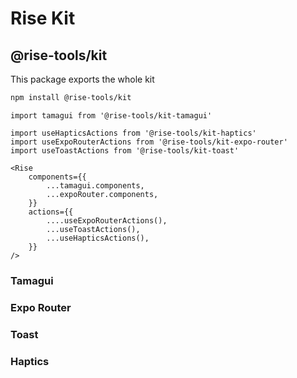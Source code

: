 # Rise Kit

## @rise-tools/kit

This package exports the whole kit

```sh
npm install @rise-tools/kit
```

```tsx
import tamagui from '@rise-tools/kit-tamagui'

import useHapticsActions from '@rise-tools/kit-haptics'
import useExpoRouterActions from '@rise-tools/kit-expo-router'
import useToastActions from '@rise-tools/kit-toast'

<Rise
    components={{
        ...tamagui.components,
        ...expoRouter.components,
    }}
    actions={{
        ....useExpoRouterActions(),
        ...useToastActions(),
        ...useHapticsActions(),
    }}
/>
```

### Tamagui

### Expo Router

### Toast

### Haptics

